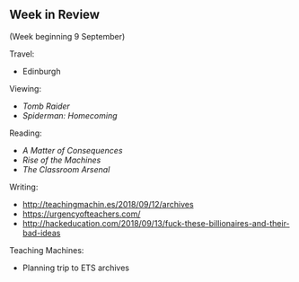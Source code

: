 ## Week in Review
(Week beginning 9 September)

Travel:
* Edinburgh

Viewing:
* _Tomb Raider_
* _Spiderman: Homecoming_

Reading:
* _A Matter of Consequences_
* _Rise of the Machines_
* _The Classroom Arsenal_

Writing:
* http://teachingmachin.es/2018/09/12/archives
* https://urgencyofteachers.com/
* http://hackeducation.com/2018/09/13/fuck-these-billionaires-and-their-bad-ideas

Teaching Machines:
* Planning trip to ETS archives
